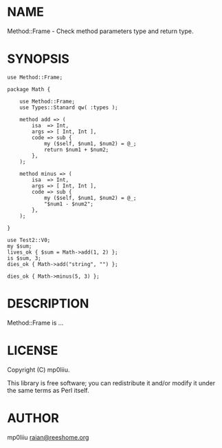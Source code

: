 # NAME

Method::Frame - Check method parameters type and return type.

# SYNOPSIS

    use Method::Frame;

    package Math {

        use Method::Frame;
        use Types::Stanard qw( :types );

        method add => (
            isa  => Int,
            args => [ Int, Int ],
            code => sub {
                my ($self, $num1, $num2) = @_;
                return $num1 + $num2;
            },
        );

        method minus => (
            isa  => Int,
            args => [ Int, Int ],
            code => sub {
                my ($self, $num1, $num2) = @_;
                "$num1 - $num2";
            },
        );

    }

    use Test2::V0;
    my $sum;
    lives_ok { $sum = Math->add(1, 2) };
    is $sum, 3;
    dies_ok { Math->add("string", "") };

    dies_ok { Math->minus(5, 3) };

# DESCRIPTION

Method::Frame is ...

# LICENSE

Copyright (C) mp0liiu.

This library is free software; you can redistribute it and/or modify
it under the same terms as Perl itself.

# AUTHOR

mp0liiu <raian@reeshome.org>
